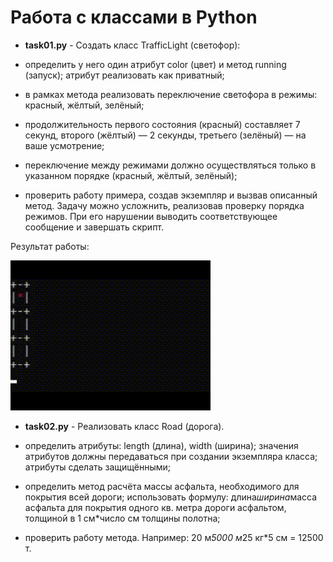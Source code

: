 # Работа с классами в Python #

* **task01.py** - 
Создать класс TrafficLight (светофор):

* определить у него один атрибут color (цвет) и метод running (запуск);
 атрибут реализовать как приватный;

* в рамках метода реализовать переключение светофора в режимы: красный, жёлтый,
зелёный;

* продолжительность первого состояния (красный) составляет 7 секунд, второго
(жёлтый) — 2 секунды, третьего (зелёный) — на ваше усмотрение;

* переключение между режимами должно осуществляться только в указанном порядке
(красный, жёлтый, зелёный);

* проверить работу примера, создав экземпляр и вызвав описанный метод.
Задачу можно усложнить, реализовав проверку порядка режимов. При его нарушении
выводить соответствующее сообщение и завершать скрипт.

Результат работы:

![Экран 1](out.gif)

* **task02.py** - Реализовать класс Road (дорога).

* определить атрибуты: length (длина), width (ширина);
значения атрибутов должны передаваться при создании экземпляра класса;
атрибуты сделать защищёнными;

* определить метод расчёта массы асфальта, необходимого для покрытия всей дороги;
использовать формулу: длина*ширина*масса асфальта для покрытия одного кв. метра
дороги асфальтом, толщиной в 1 см*число см толщины полотна;

* проверить работу метода.
Например: 20 м*5000 м*25 кг*5 см = 12500 т.

